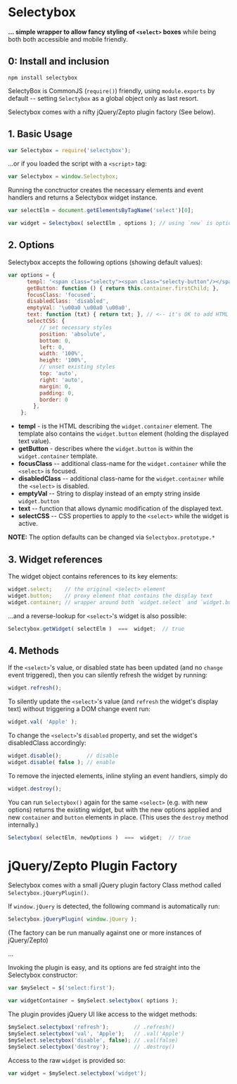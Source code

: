 # Selectybox 
**... simple wrapper to allow fancy styling of `<select>` boxes** while being both both accessible and mobile friendly.

## 0: Install and inclusion
 
```
npm install selectybox
```

SelectyBox is CommonJS (`require()`) friendly, using `module.exports` by default -- setting `Selectybox` as a global object only as last resort.

Selectybox comes with a nifty jQuery/Zepto plugin factory (See below).

## 1. Basic Usage

```js
var Selectybox = require('selectybox');
```
...or if you loaded the script with a `<script>` tag:

```js
var Selectybox = window.Selectybox;
```

Running the conctructor creates the necessary elements and event handlers and returns a Selectybox widget instance.

```js
var selectElm = document.getElementsByTagName('select')[0];

var widget = Selectybox( selectElm , options ); // using `new` is optional
```

## 2. Options

Selectybox accepts the following options (showing default values):

```js
var options = {
      templ: '<span class="selecty"><span class="selecty-button"/></span>',
      getButton: function () { return this.container.firstChild; },
      focusClass: 'focused',
      disabledClass: 'disabled',
      emptyVal: '\u00a0 \u00a0 \u00a0',
      text: function (txt) { return txt; }, // <-- it's OK to add HTML markup
      selectCSS: {
          // set necessary styles
          position: 'absolute',
          bottom: 0,
          left: 0,
          width: '100%',
          height: '100%',
          // unset existing styles
          top: 'auto',
          right: 'auto',
          margin: 0,
          padding: 0,
          border: 0
        },
    };
```

* **templ** - is the HTML describing the `widget.container` element. The template also contains the `widget.button` element (holding the displayed text value).
* **getButton** - describes where the `widget.button` is within the `widget.container` template.
* **focusClass** -- additional class-name for the `widget.container` while the `<select>` is focused.
* **disabledClass** -- additional class-name for the `widget.container` while the `<select>` is disabled.
* **emptyVal** -- String to display instead of an empty string inside `widget.button`
* **text** -- function that allows dynamic modification of the displayed text.
* **selectCSS** -- CSS properties to apply to the `<select>` while the widget is active.

**NOTE:** The option defaults can be changed via `Selectybox.prototype.*`


## 3. Widget references

The widget object contains references to its key elements:

```js
widget.select;    // the original <select> element
widget.button;    // proxy element that contains the display text
widget.container; // wrapper around both `widget.select` and `widget.button`
```

...and a reverse-lookup for `<select>`'s widget is also possible:

```js
Selectybox.getWidget( selectElm )  ===  widget;  // true
```

## 4. Methods

If the `<select>`'s value, or disabled state has been updated (and no `change` event triggered), then you can silently refresh the widget by running:

```js
widget.refresh();
```

To silently update the `<select>`'s value (and `refresh` the widget's display text) without triggering a DOM change event run:

```js
widget.val( 'Apple' );
```

To change the `<select>`'s `disabled` property, and set the widget's disabledClass accordingly:

```js
widget.disable();        // disable
widget.disable( false ); // enable
```

To remove the injected elements, inline styling an event handlers, simply do

```js
widget.destroy();
```

You can run `Selectybox()` again for the same `<select>` (e.g. with new options) returns the existing widget, but with the new options applied and new `container` and `button` elements in place. (This uses the `destroy` method internally.)

```js
Selectybox( selectElm, newOptions )  ===  widget;  // true
```


# jQuery/Zepto Plugin Factory

Selectybox comes with a small jQuery plugin factory Class method called `Selectybox.jQueryPlugin()`.

If `window.jQuery` is detected, the following command is automatically run:

```js
Selectybox.jQueryPlugin( window.jQuery );
```

(The factory can be run manually against one or more instances of jQuery/Zepto)

...

Invoking the plugin is easy, and its options are fed straight into the Selectybox constructor:

```js
var $mySelect = $('select:first');

var widgetContainer = $mySelect.selectybox( options );
```

The plugin provides jQuery UI like access to the widget methods:

```js
$mySelect.selectybox('refresh');        // .refresh()
$mySelect.selectybox('val', 'Apple');   // .val('Apple')
$mySelect.selectybox('disable', false); // .val(false)
$mySelect.selectybox('destroy');        // .destroy()
```

Access to the raw `widget` is provided so:

```js
var widget = $mySelect.selectybox('widget');
```
